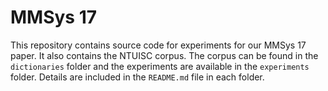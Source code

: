 # MMSys 17

This repository contains source code for experiments for our MMSys 17 paper. It also contains the NTUISC corpus.
The corpus can be found in the `dictionaries` folder and the experiments are available in the `experiments` folder.
Details are included in the `README.md` file in each folder.
